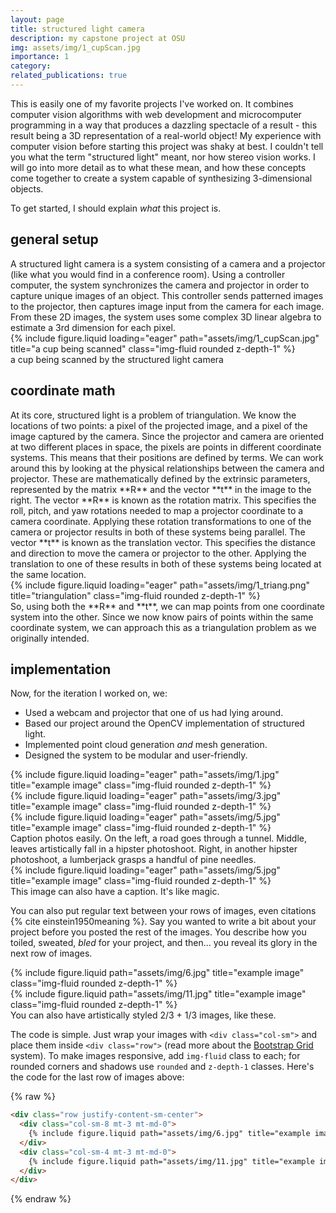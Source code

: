 ```yaml
---
layout: page
title: structured light camera
description: my capstone project at OSU
img: assets/img/1_cupScan.jpg
importance: 1
category: 
related_publications: true
---
```


This is easily one of my favorite projects I've worked on. It combines computer vision algorithms with web development and microcomputer programming in a way that produces a dazzling spectacle of a result - this result being a 3D representation of a real-world object!
My experience with computer vision before starting this project was shaky at best. I couldn't tell you what the term "structured light" meant, nor how stereo vision works. I will go into more detail as to what these mean, and how these concepts come together to create a system capable of synthesizing 3-dimensional objects.

To get started, I should explain *what* this project is.

## general setup
<div class="row">
  <div class="col-sm mt-3 mt-md-0">
    A structured light camera is a system consisting of a camera and a projector (like what you would find in a conference room). Using a controller computer, the system synchronizes the camera and projector in order to capture unique images of an object. This controller sends patterned images to the projector, then captures image input from the camera for each image. From these 2D images, the system uses some complex 3D linear algebra to estimate a 3rd dimension for each pixel.
  </div>
  <div class="col-sm mt-3 mt-md-0">
    {% include figure.liquid loading="eager" path="assets/img/1_cupScan.jpg" title="a cup being scanned" class="img-fluid rounded z-depth-1" %}
    <div class="caption">
      a cup being scanned by the structured light camera
    </div>
  </div>
</div>

## coordinate math
<div class="row">
  <div class="col-sm mt-3 mt-md-0">
    At its core, structured light is a problem of triangulation. We know the locations of two points: a pixel of the projected image, and a pixel of the image captured by the camera. Since the projector and camera are oriented at two different places in space, the pixels are points in different coordinate systems. This means that their positions are defined by terms. We can work around this by looking at the physical relationships between the camera and projector. These are mathematically defined by the extrinsic parameters, represented by the matrix **R** and the vector **t** in the image to the right.
    The vector **R** is known as the rotation matrix. This specifies the roll, pitch, and yaw rotations needed to map a projector coordinate to a camera coordinate. Applying these rotation transformations to one of the camera or projector results in both of these systems being parallel.
    The vector **t** is known as the translation vector. This specifies the distance and direction to move the camera or projector to the other. Applying the translation to one of these results in both of these systems being located at the same location.
  </div>
  <div class="col-sm mt-3 mt-md-0">
    {% include figure.liquid loading="eager" path="assets/img/1_triang.png" title="triangulation" class="img-fluid rounded z-depth-1" %}
  </div>
</div>
So, using both the **R** and **t**, we can map points from one coordinate system into the other. Since we now know pairs of points within the same coordinate system, we can approach this as a triangulation problem as we originally intended.

## implementation
Now, for the iteration I worked on, we:
- Used a webcam and projector that one of us had lying around.
- Based our project around the OpenCV implementation of structured light.
- Implemented point cloud generation *and* mesh generation.
- Designed the system to be modular and user-friendly.

<div class="row">
    <div class="col-sm mt-3 mt-md-0">
        {% include figure.liquid loading="eager" path="assets/img/1.jpg" title="example image" class="img-fluid rounded z-depth-1" %}
    </div>
    <div class="col-sm mt-3 mt-md-0">
        {% include figure.liquid loading="eager" path="assets/img/3.jpg" title="example image" class="img-fluid rounded z-depth-1" %}
    </div>
    <div class="col-sm mt-3 mt-md-0">
        {% include figure.liquid loading="eager" path="assets/img/5.jpg" title="example image" class="img-fluid rounded z-depth-1" %}
    </div>
</div>
<div class="caption">
    Caption photos easily. On the left, a road goes through a tunnel. Middle, leaves artistically fall in a hipster photoshoot. Right, in another hipster photoshoot, a lumberjack grasps a handful of pine needles.
</div>
<div class="row">
    <div class="col-sm mt-3 mt-md-0">
        {% include figure.liquid loading="eager" path="assets/img/5.jpg" title="example image" class="img-fluid rounded z-depth-1" %}
    </div>
</div>
<div class="caption">
    This image can also have a caption. It's like magic.
</div>

You can also put regular text between your rows of images, even citations {% cite einstein1950meaning %}.
Say you wanted to write a bit about your project before you posted the rest of the images.
You describe how you toiled, sweated, _bled_ for your project, and then... you reveal its glory in the next row of images.

<div class="row justify-content-sm-center">
    <div class="col-sm-8 mt-3 mt-md-0">
        {% include figure.liquid path="assets/img/6.jpg" title="example image" class="img-fluid rounded z-depth-1" %}
    </div>
    <div class="col-sm-4 mt-3 mt-md-0">
        {% include figure.liquid path="assets/img/11.jpg" title="example image" class="img-fluid rounded z-depth-1" %}
    </div>
</div>
<div class="caption">
    You can also have artistically styled 2/3 + 1/3 images, like these.
</div>

The code is simple.
Just wrap your images with `<div class="col-sm">` and place them inside `<div class="row">` (read more about the <a href="https://getbootstrap.com/docs/4.4/layout/grid/">Bootstrap Grid</a> system).
To make images responsive, add `img-fluid` class to each; for rounded corners and shadows use `rounded` and `z-depth-1` classes.
Here's the code for the last row of images above:

{% raw %}

```html
<div class="row justify-content-sm-center">
  <div class="col-sm-8 mt-3 mt-md-0">
    {% include figure.liquid path="assets/img/6.jpg" title="example image" class="img-fluid rounded z-depth-1" %}
  </div>
  <div class="col-sm-4 mt-3 mt-md-0">
    {% include figure.liquid path="assets/img/11.jpg" title="example image" class="img-fluid rounded z-depth-1" %}
  </div>
</div>
```

{% endraw %}
